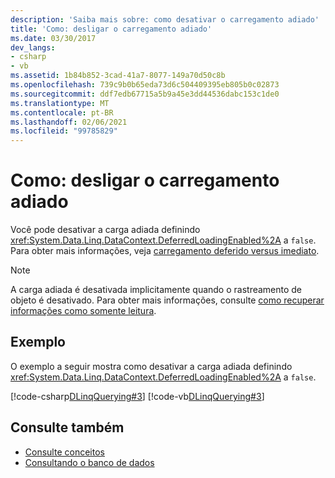 ```yaml
---
description: 'Saiba mais sobre: como desativar o carregamento adiado'
title: 'Como: desligar o carregamento adiado'
ms.date: 03/30/2017
dev_langs:
- csharp
- vb
ms.assetid: 1b84b852-3cad-41a7-8077-149a70d50c8b
ms.openlocfilehash: 739c9b0b65eda73d6c504409395eb805b0c02873
ms.sourcegitcommit: ddf7edb67715a5b9a45e3dd44536dabc153c1de0
ms.translationtype: MT
ms.contentlocale: pt-BR
ms.lasthandoff: 02/06/2021
ms.locfileid: "99785829"
---
```

# <a name="how-to-turn-off-deferred-loading"></a>Como: desligar o carregamento adiado

Você pode desativar a carga adiada definindo <xref:System.Data.Linq.DataContext.DeferredLoadingEnabled%2A> a `false`. Para obter mais informações, veja [carregamento deferido versus imediato](deferred-versus-immediate-loading.md).  
  
> [!NOTE]
> A carga adiada é desativada implicitamente quando o rastreamento de objeto é desativado. Para obter mais informações, consulte [como recuperar informações como somente leitura](how-to-retrieve-information-as-read-only.md).  
  
## <a name="example"></a>Exemplo  

 O exemplo a seguir mostra como desativar a carga adiada definindo <xref:System.Data.Linq.DataContext.DeferredLoadingEnabled%2A> a `false`.  
  
 [!code-csharp[DLinqQuerying#3](../../../../../../samples/snippets/csharp/VS_Snippets_Data/DLinqQuerying/cs/Program.cs#3)]
 [!code-vb[DLinqQuerying#3](../../../../../../samples/snippets/visualbasic/VS_Snippets_Data/DLinqQuerying/vb/Module1.vb#3)]  
  
## <a name="see-also"></a>Consulte também

- [Consulte conceitos](query-concepts.md)
- [Consultando o banco de dados](querying-the-database.md)
